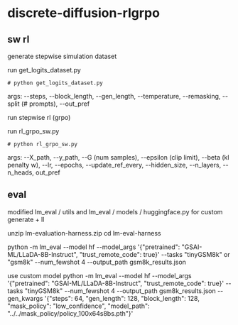 # discrete-diffusion-rlgrpo

## sw rl
generate stepwise simulation dataset

run get_logits_dataset.py

```
# python get_logits_dataset.py
```
args: 
--steps, --block_length, --gen_length, --temperature, --remasking, --split (# prompts), --out_pref


run stepwise rl (grpo)

run rl_grpo_sw.py

```
# python rl_grpo_sw.py
```
args: 
--X_path, --y_path, --G (num samples), --epsilon (clip limit), --beta (kl penalty w), --lr, --epochs, --update_ref_every, --hidden_size, --n_layers, --n_heads, out_pref

## eval
modified lm_eval / utils and lm_eval / models / huggingface.py for custom generate + ll

unzip lm-evaluation-harness.zip
cd lm-eval-harness

python -m lm_eval --model hf --model_args '{"pretrained": "GSAI-ML/LLaDA-8B-Instruct", "trust_remote_code": true}' --tasks "tinyGSM8k" or "gsm8k" --num_fewshot 4 --output_path gsm8k_results.json

use custom model
python -m lm_eval --model hf --model_args '{"pretrained": "GSAI-ML/LLaDA-8B-Instruct", "trust_remote_code": true}' --tasks "tinyGSM8k" --num_fewshot 4 --output_path gsm8k_results.json --gen_kwargs '{"steps": 64, "gen_length": 128, "block_length": 128, "mask_policy": "low_confidence", "model_path": "../../mask_policy/policy_100x64s8bs.pth"}'
